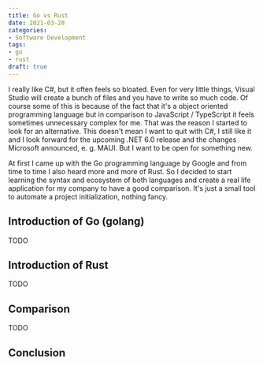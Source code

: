 ```yaml
---
title: Go vs Rust
date: 2021-03-28
categories:
- Software Development
tags:
- go
- rust
draft: true
---
```


I really like C#, but it often feels so bloated. Even for very little things, Visual Studio will create a bunch of files and you have to write so much code.
Of course some of this is because of the fact that it's a object oriented programming language but in comparison to JavaScript / TypeScript it feels sometimes unnecessary complex for me.
That was the reason I started to look for an alternative. This doesn't mean I want to quit with C#, I still like it and I look forward for the upcoming .NET 6.0 release and the changes
Microsoft announced, e. g. MAUI. But I want to be open for something new.

At first I came up with the Go programming language by Google and from time to time I also heard more and more of Rust. So I decided to start learning the syntax and ecosystem
of both languages and create a real life application for my company to have a good comparison. It's just a small tool to automate a project initialization, nothing fancy.

## Introduction of Go (golang)
TODO

## Introduction of Rust
TODO

## Comparison
TODO

## Conclusion
